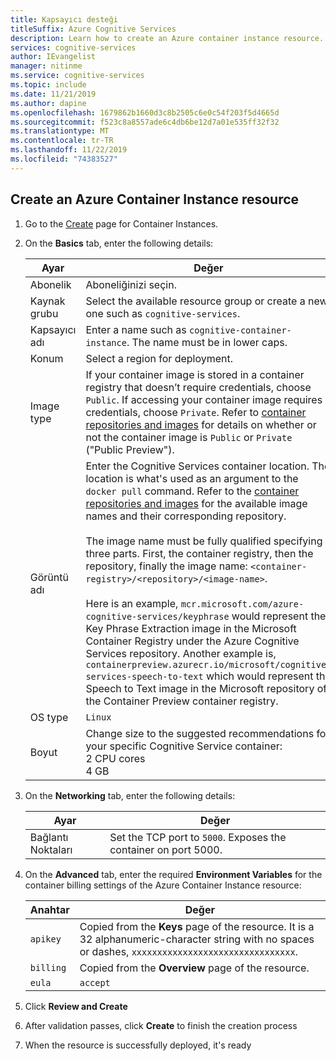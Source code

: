 ```yaml
---
title: Kapsayıcı desteği
titleSuffix: Azure Cognitive Services
description: Learn how to create an Azure container instance resource.
services: cognitive-services
author: IEvangelist
manager: nitinme
ms.service: cognitive-services
ms.topic: include
ms.date: 11/21/2019
ms.author: dapine
ms.openlocfilehash: 1679862b1660d3c8b2505c6e0c54f203f5d4665d
ms.sourcegitcommit: f523c8a8557ade6c4db6be12d7a01e535ff32f32
ms.translationtype: MT
ms.contentlocale: tr-TR
ms.lasthandoff: 11/22/2019
ms.locfileid: "74383527"
---
```

## <a name="create-an-azure-container-instance-resource"></a>Create an Azure Container Instance resource

1. Go to the [Create](https://ms.portal.azure.com/#create/Microsoft.ContainerInstances) page for Container Instances.

2. On the **Basics** tab, enter the following details:

    |Ayar|Değer|
    |--|--|
    |Abonelik|Aboneliğinizi seçin.|
    |Kaynak grubu|Select the available resource group or create a new one such as `cognitive-services`.|
    |Kapsayıcı adı|Enter a name such as `cognitive-container-instance`. The name must be in lower caps.|
    |Konum|Select a region for deployment.|
    |Image type|If your container image is stored in a container registry that doesn’t require credentials, choose `Public`. If accessing your container image requires credentials, choose `Private`. Refer to [container repositories and images](../../cognitive-services-container-support.md#container-repositories-and-images) for details on whether or not the container image is `Public` or `Private` ("Public Preview"). |
    |Görüntü adı|Enter the Cognitive Services container location. The location is what's used as an argument to the `docker pull` command. Refer to the [container repositories and images](../../cognitive-services-container-support.md#container-repositories-and-images) for the available image names and their corresponding repository.<br><br>The image name must be fully qualified specifying three parts. First, the container registry, then the repository, finally the image name: `<container-registry>/<repository>/<image-name>`.<br><br>Here is an example, `mcr.microsoft.com/azure-cognitive-services/keyphrase` would represent the Key Phrase Extraction image in the Microsoft Container Registry under the Azure Cognitive Services repository. Another example is, `containerpreview.azurecr.io/microsoft/cognitive-services-speech-to-text` which would represent the Speech to Text image in the Microsoft repository of the Container Preview container registry. |
    |OS type|`Linux`|
    |Boyut|Change size to the suggested recommendations for your specific Cognitive Service container:<br>2 CPU cores<br>4 GB

3. On the **Networking** tab, enter the following details:

    |Ayar|Değer|
    |--|--|
    |Bağlantı Noktaları|Set the TCP port to `5000`. Exposes the container on port 5000.|

4. On the **Advanced** tab, enter the required **Environment Variables** for the container billing settings of the Azure Container Instance resource:

    | Anahtar | Değer |
    |--|--|
    |`apikey`|Copied from the **Keys** page of the resource. It is a 32 alphanumeric-character string with no spaces or dashes, `xxxxxxxxxxxxxxxxxxxxxxxxxxxxxxxx`.|
    |`billing`|Copied from the **Overview** page of the resource.|
    |`eula`|`accept`|

1. Click **Review and Create**
1. After validation passes, click **Create** to finish the creation process
1. When the resource is successfully deployed, it's ready